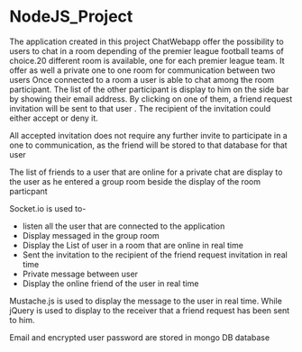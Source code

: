 # NodeJS_Project
The application created in this project ChatWebapp  offer the possibility to users to chat in a room depending of the premier league football teams of choice.20 different room is available, one for each premier league team. 
It offer as well a private one to one room for communication between two users
Once connected to a room a user is able to chat among the room participant. The list of the other participant is display to him on the side bar by showing their email address. By clicking on one of them,   a friend request invitation will be sent to that user . 
The recipient of the invitation could either accept or deny it.

All accepted invitation does not require any further invite to participate in a one to communication, as the friend will be stored to that database for that user

The list of friends to a user that are online for a private chat are  display to the user as he entered a group room beside the display of the room particpant

Socket.io is used to-
-	listen all the user that are connected to the application
-	Display messaged in the group room
-	Display the List of user in a room that are online in real time
-	Sent the invitation to the recipient of the friend request invitation in real time
-	Private message between user
-	Display the online friend of the user in real time

Mustache.js is used to display the message to the user in real time. While jQuery is used to display to the receiver that a friend request has been sent to him. 

Email and encrypted user password are stored in mongo DB database

